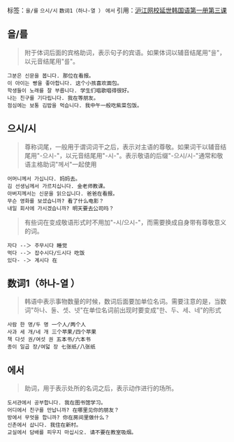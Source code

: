 标签：`을/를` `으시/시` `数词1（하나-열 ）` `에서`
引用：[沪江网校延世韩国语第一册第三课](https://kr.hujiang.com/new/p739837/)

## 을/를
> 附于体词后面的宾格助词，表示句子的宾语。如果体词以辅音结尾用"을"，以元音结尾用"를"。
```
그분은 신문을 봅니다. 那位在看报。
이 아이는 빵을 좋아합니다. 这个小孩喜欢面包。
학생들이 노래를 잘 부릅니다. 学生们唱歌唱得很好。
나는 친구를 기다립니다. 我在等朋友。
점심에는 보통 김밥을 먹습니다. 我中午一般吃紫菜包饭。
```

## 으시/시
> 尊称词尾，一般用于谓词词干之后，表示对主语的尊敬。如果词干以辅音结尾用"-으시-"，以元音结尾用"-시-"。表示敬语的后缀"-으시/시-"通常和敬语主格助词"께서"一起使用
```
어머니께서 가십니다. 妈妈去。
김 선생님께서 가르치십니다. 金老师教课。
아버지께서는 신문을 읽으십니다. 爸爸在看报。
무슨 영화를 보셨습니까? 看了什么电影？
내일 회사에 가시겠습니까? 明天要去公司吗？
```
> 有些词在变成敬语形式时不用加"-시/으시-"，而需要换成自身带有尊敬意义的词。
```
자다 --＞ 주무시다 睡觉
먹다 --＞ 잡수시다/드시다 吃饭
있다- -＞ 계시다 在
```
## 数词1（하나-열 ）
> 韩语中表示事物数量的时候，数词后面要加单位名词。需要注意的是，当数词"하나、둘、셋、넷"在单位名词前出现时要变成"한、두、세、네"的形式
```
사람 한 명/두 명 一个人/两个人
사과 세 개/네 개 三个苹果/四个苹果
책 다섯 권/여섯 권 五本书/六本书
종이 일곱 장/여덟 장 七张纸/八张纸
```

## 에서
> 助词，用于表示处所的名词之后，表示动作进行的场所。
```
도서관에서 공부합니다. 我在图书馆学习。
어디에서 친구를 만납니까? 在哪里见你的朋友？
방에서 무엇을 합니까? 你在房间里做什么？
신촌에서 삽니다. 我住在新村。
교실에서 담배를 피우지 마십시오. 请不要在教室吸烟。
```
